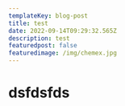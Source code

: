 ```yaml
---
templateKey: blog-post
title: test
date: 2022-09-14T09:29:32.565Z
description: test
featuredpost: false
featuredimage: /img/chemex.jpg
---
```

# d﻿sfdsfds